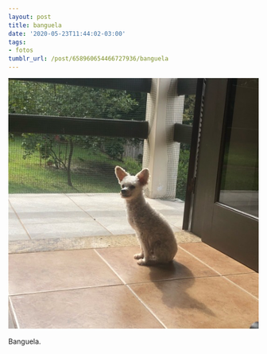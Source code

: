 ```yaml
---
layout: post
title: banguela
date: '2020-05-23T11:44:02-03:00'
tags:
- fotos
tumblr_url: /post/658960654466727936/banguela
---
```

 ![](/uploads/tumblr/b067a62fefa21048877d13104d85f2a84fdd83f8.png)  

Banguela.

